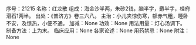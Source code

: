 序号：21215
名称：红龙散
组成：海金沙半两，朱砂2钱，脑半字，麝半字，桂府滑石1两半。
出处：《普济方》卷三六八。
主治：小儿夹惊伤寒，额赤气粗，睡卧不安，及惊热，小便不通。
加减：None
功效：None
用法用量：灯心汤调下。
制备方法：上为末。
临床应用：None
各家论述：None
用药禁忌：None
附注：None
